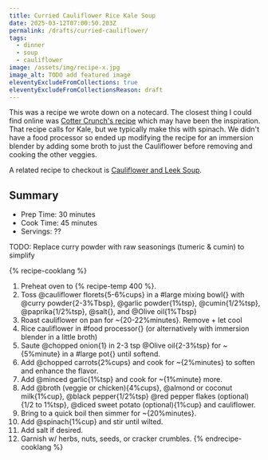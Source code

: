 ```yaml
---
title: Curried Cauliflower Rice Kale Soup
date: 2025-03-12T07:00:50.203Z
permalink: /drafts/curried-cauliflower/
tags:
  - dinner
  - soup
  - cauliflower
image: /assets/img/recipe-x.jpg
image_alt: TODO add featured image
eleventyExcludeFromCollections: true
eleventyExcludeFromCollectionsReason: draft
---
```


This was a recipe we wrote down on a notecard.
The closest thing I could find online was [Cotter Crunch's recipe](https://www.cottercrunch.com/curried-cauliflower-rice-kale-soup-paleo/#tasty-recipes-76129) which may have been the inspiration.
That recipe calls for Kale, but we typically make this with spinach.
We didn't have a food processor so ended up modifying the recipe for an immersion blender by adding some broth to just the Cauliflower before removing and cooking the other veggies.

A related recipe to checkout is [Cauliflower and Leek Soup](/recipes/2025/01/07/cauliflower-and-leek-soup/).

## Summary

- Prep Time: 30 minutes
- Cook Time: 45 minutes
- Servings: ??

TODO: Replace curry powder with raw seasonings (tumeric & cumin) to simplify

{% recipe-cooklang %}
1. Preheat oven to {% recipe-temp 400 %}.
1. Toss @cauliflower florets{5-6%cups} in a #large mixing bowl{} with @curry powder{2-3%Tbsp}, @garlic powder{1%tsp}, @cumin{1/2%tsp}, @paprika{1/2%tsp}, @salt{}, and @Olive oil{1%Tbsp}
1. Roast cauliflower on pan for ~{20-22%minutes}. Remove + let cool
1. Rice cauliflower in #food processor{} (or alternatively with immersion blender in a little broth)
1. Saute @chopped onion{1} in 2-3 tsp @Olive oil{2-3%tsp} for ~{5%minute} in a #large pot{} until softend.
1. Add @chopped carrots{2%cups} and cook for ~{2%minutes} to soften and enhance the flavor.
1. Add @minced garlic{1%tsp} and cook for ~{1%minute} more.
1. Add @broth (veggie or chicken){4%cups}, @almond or coconut milk{1%cup}, @black pepper{1/2%tsp} @red pepper flakes (optional){1/2 to 1%tsp}, @diced sweet potato (optional){1%cup} and cauliflower.
1. Bring to a quick boil then simmer for ~{20%minutes}.
1. Add @spinach{1%cup} and stir until wilted.
1. Add salt if desired.
1. Garnish w/ herbs, nuts, seeds, or cracker crumbles.
{% endrecipe-cooklang %}
